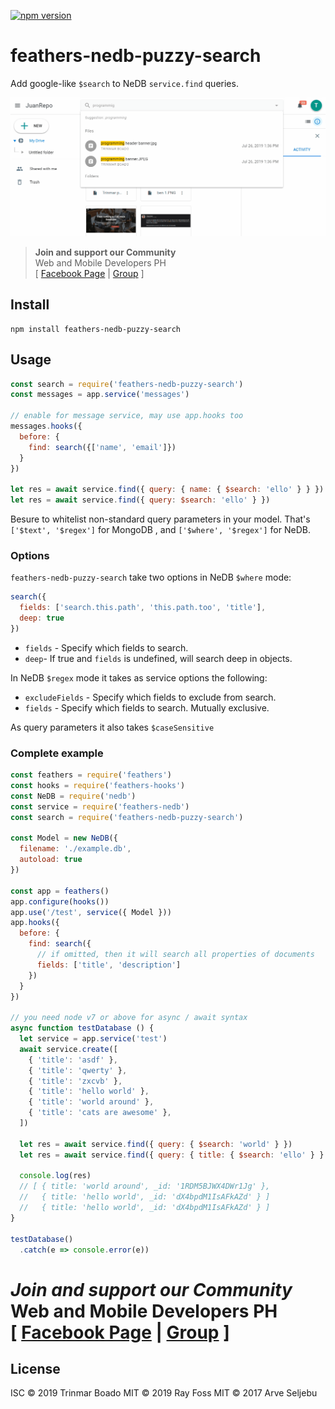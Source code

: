 [![npm version](https://badge.fury.io/js/feathers-nedb-puzzy-search.svg)](https://badge.fury.io/js/feathers-nedb-puzzy-search)

# feathers-nedb-puzzy-search
Add google-like `$search` to NeDB `service.find` queries.

<p align="center">
  <img src="search.gif"/>
</p>

> **Join and support our Community** <br />
> Web and Mobile Developers PH <br />
> [ [Facebook Page](https://fb.com/webmobile.ph) | [Group](https://fb.com/groups/webmobile.ph/) ]

## Install
```
npm install feathers-nedb-puzzy-search
```

## Usage
```js
const search = require('feathers-nedb-puzzy-search')
const messages = app.service('messages')

// enable for message service, may use app.hooks too
messages.hooks({
  before: {
    find: search({['name', 'email']})
  }
})

let res = await service.find({ query: { name: { $search: 'ello' } } })
let res = await service.find({ query: $search: 'ello' } })
```
Besure to whitelist non-standard query parameters in your model.
That's `['$text', '$regex']` for MongoDB , and `['$where', '$regex']` for NeDB. 

### Options
`feathers-nedb-puzzy-search` take two options in NeDB `$where` mode:

```js
search({
  fields: ['search.this.path', 'this.path.too', 'title'],
  deep: true
})
```

- `fields` - Specify which fields to search.
- `deep`- If true and `fields` is undefined, will search deep in objects.

In NeDB `$regex` mode it takes as service options the following:

- `excludeFields` - Specify which fields to exclude from search.
- `fields` - Specify which fields to search. Mutually exclusive. 

As query parameters it also takes `$caseSensitive`

### Complete example
```js
const feathers = require('feathers')
const hooks = require('feathers-hooks')
const NeDB = require('nedb')
const service = require('feathers-nedb')
const search = require('feathers-nedb-puzzy-search')

const Model = new NeDB({
  filename: './example.db',
  autoload: true
})

const app = feathers()
app.configure(hooks())
app.use('/test', service({ Model }))
app.hooks({
  before: {
    find: search({
      // if omitted, then it will search all properties of documents
      fields: ['title', 'description']
    })
  }
})

// you need node v7 or above for async / await syntax
async function testDatabase () {
  let service = app.service('test')
  await service.create([
    { 'title': 'asdf' },
    { 'title': 'qwerty' },
    { 'title': 'zxcvb' },
    { 'title': 'hello world' },
    { 'title': 'world around' },
    { 'title': 'cats are awesome' },
  ])

  let res = await service.find({ query: { $search: 'world' } })
  let res = await service.find({ query: { title: { $search: 'ello' } } })

  console.log(res)
  // [ { title: 'world around', _id: '1RDM5BJWX4DWr1Jg' },
  //   { title: 'hello world', _id: 'dX4bpdM1IsAFkAZd' } ]
  //   { title: 'hello world', _id: 'dX4bpdM1IsAFkAZd' } ]
}

testDatabase()
  .catch(e => console.error(e))
```

# *Join and support our Community* <br /> **Web and Mobile Developers PH** <br/> [ [Facebook Page](https://fb.com/webmobile.ph) | [Group](https://fb.com/groups/webmobile.ph/) ]

## License
ISC © 2019 Trinmar Boado
MIT © 2019 Ray Foss
MIT © 2017 Arve Seljebu
